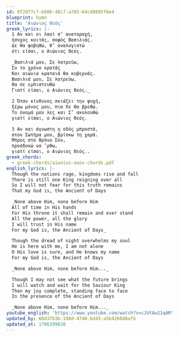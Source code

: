 ```yaml
---
id: 0f2077c7-b806-48c7-a705-64cd8085f6e4
blueprint: hymn
title: 'Αιώνιος Θεός'
greek_lyrics: |-
  1 Αν και οι λαοί σ’ αναταραχή,
  ήσυχος κοιτάς, σοφός Βασιλιάς.
  Δε θα φοβηθώ, θ’ αναλογιστώ
  ότι είσαι, o Αιώνιος Θεός.

  _Βασιλιά μου, Σε λατρεύω,
  Συ το χρόνο κρατάς
  Και αιώνια κραταιά θα κυβερνάς.
  Βασιλιά μου, Σε λατρεύω,
  Θα σε εμπιστευθώ
  Γιατί είσαι, o Αιώνιος Θεός._

  2 Όταν κίνδυνος σκιάζει την ψυχή,
  ξέρω μόνος μου, πια δε θα βρεθώ.
  Το όνομά μου λες και Σ’ ακολουθώ
  γιατί είσαι, o Αιώνιος Θεός.

  3 Αν και άγνωστη η οδός μπροστά,
  στον Σωτήρα μου, βρίσκω τη χαρά.
  Μπρος στο θρόνο Σου,
  προσδοκώ να ’ρθω,
  γιατί είσαι, o Αιώνιος Θεός..
greek_chords:
  - greek-chords/aiwnios-oeos-chords.pdf
english_lyrics: |-
  Though the nations rage, kingdoms rise and fall
  There is still one King reigning over all 
  So I will not fear for this truth remains 
  That my God is, the Ancient of Days

  _None above Him, none before Him
  All of time in His hands
  For His throne it shall remain and ever stand 
  All the power, all the glory
  I will trust in His name
  For my God is, the Ancient of Days_

  Though the dread of night overwhelms my soul
  He is here with me, I am not alone
  O His love is sure, and He knows my name 
  For my God is, the Ancient of Days

  _None above Him, none before Him..._

  Though I may not see what the future brings 
  I will watch and wait for the Saviour King 
  Then my joy complete, standing face to face 
  In the presence of the Ancient of Days

  _None above Him, none before Him..._
youtube_english: 'https://www.youtube.com/watch?v=cJUtAw21qAM'
updated_by: 68d37b3b-198d-4740-bd45-a5b4260d8afb
updated_at: 1706399838
---
```

